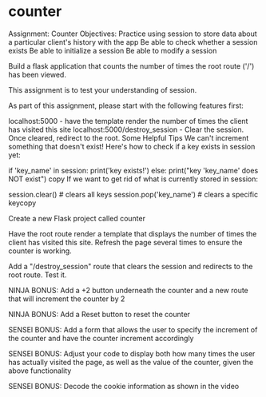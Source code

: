 # counter

Assignment: Counter
Objectives:
Practice using session to store data about a particular client's history with the app
Be able to check whether a session exists
Be able to initialize a session
Be able to modify a session



Build a flask application that counts the number of times the root route ('/') has been viewed. 

This assignment is to test your understanding of session.



As part of this assignment, please start with the following features first:

localhost:5000 - have the template render the number of times the client has visited this site
localhost:5000/destroy_session - Clear the session. Once cleared, redirect to the root.
Some Helpful Tips
We can't increment something that doesn't exist! Here's how to check if a key exists in session yet:

if 'key_name' in session:
    print('key exists!')
else:
    print("key 'key_name' does NOT exist")
copy
If we want to get rid of what is currently stored in session:

session.clear()		# clears all keys
session.pop('key_name')		# clears a specific keycopy

Create a new Flask project called counter

Have the root route render a template that displays the number of times the client has visited this site. Refresh the page several times to ensure the counter is working.

Add a "/destroy_session" route that clears the session and redirects to the root route. Test it.

NINJA BONUS: Add a +2 button underneath the counter and a new route that will increment the counter by 2

NINJA BONUS: Add a Reset button to reset the counter

SENSEI BONUS: Add a form that allows the user to specify the increment of the counter and have the counter increment accordingly

SENSEI BONUS: Adjust your code to display both how many times the user has actually visited the page, as well as the value of the counter, given the above functionality

SENSEI BONUS: Decode the cookie information as shown in the video
